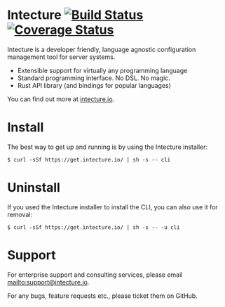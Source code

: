 # Intecture [![Build Status](https://travis-ci.org/intecture/cli.svg?branch=master)](https://travis-ci.org/intecture/cli) [![Coverage Status](https://coveralls.io/repos/github/Intecture/cli/badge.svg?branch=master)](https://coveralls.io/github/Intecture/cli?branch=master)

Intecture is a developer friendly, language agnostic configuration management tool for server systems.

* Extensible support for virtually any programming language
* Standard programming interface. No DSL. No magic.
* Rust API library (and bindings for popular languages)

You can find out more at [intecture.io](https://intecture.io).

# Install

The best way to get up and running is by using the Intecture installer:

```
$ curl -sSf https://get.intecture.io/ | sh -s -- cli
```

# Uninstall

If you used the Intecture installer to install the CLI, you can also use it for removal:

```
$ curl -sSf https://get.intecture.io/ | sh -s -- -u cli
```

# Support

For enterprise support and consulting services, please email <mailto:support@intecture.io>.

For any bugs, feature requests etc., please ticket them on GitHub.
